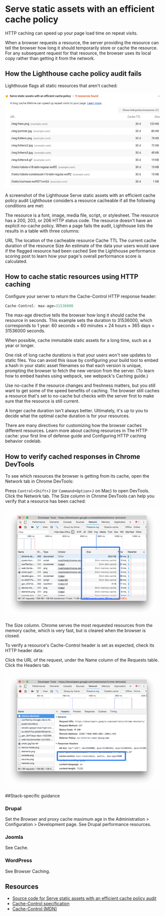 # Serve static assets with an efficient cache policy

HTTP caching can speed up your page load time on repeat visits.

When a browser requests a resource, the server providing the resource can tell the browser how long it should temporarily store or cache the resource. For any subsequent request for that resource, the browser uses its local copy rather than getting it from the network.

## How the Lighthouse cache policy audit fails

Lighthouse flags all static resources that aren't cached:

![long](./img/uses-long-cache-ttl-1.png)

A screenshot of the Lighthouse Serve static assets with an efficient cache policy audit
Lighthouse considers a resource cacheable if all the following conditions are met:

The resource is a font, image, media file, script, or stylesheet.
The resource has a 200, 203, or 206 HTTP status code.
The resource doesn't have an explicit no-cache policy.
When a page fails the audit, Lighthouse lists the results in a table with three columns:

URL	The location of the cacheable resource
Cache TTL	The current cache duration of the resource
Size	An estimate of the data your users would save if the flagged resource had been cached
See the Lighthouse performance scoring post to learn how your page's overall performance score is calculated.

## How to cache static resources using HTTP caching

Configure your server to return the Cache-Control HTTP response header:

```javascript
Cache-Control: max-age=31536000
```
The max-age directive tells the browser how long it should cache the resource in seconds. This example sets the duration to 31536000, which corresponds to 1 year: 60 seconds × 60 minutes × 24 hours × 365 days = 31536000 seconds.

When possible, cache immutable static assets for a long time, such as a year or longer.

One risk of long cache durations is that your users won't see updates to static files. You can avoid this issue by configuring your build tool to embed a hash in your static asset filenames so that each version is unique, prompting the browser to fetch the new version from the server. (To learn how to embed hashes using webpack, see webpack's Caching guide.)

Use no-cache if the resource changes and freshness matters, but you still want to get some of the speed benefits of caching. The browser still caches a resource that's set to no-cache but checks with the server first to make sure that the resource is still current.

A longer cache duration isn't always better. Ultimately, it's up to you to decide what the optimal cache duration is for your resources.

There are many directives for customizing how the browser caches different resources. Learn more about caching resources in The HTTP cache: your first line of defense guide and Configuring HTTP caching behavior codelab.

## How to verify cached responses in Chrome DevTools

To see which resources the browser is getting from its cache, open the Network tab in Chrome DevTools:

Press `Control+Shift+J` (or `Command+Option+J` on Mac) to open DevTools.
Click the Network tab.
The Size column in Chrome DevTools can help you verify that a resource has been cached:

![img2](./img/uses-long-cache-ttl-2.png)

The Size column.
Chrome serves the most requested resources from the memory cache, which is very fast, but is cleared when the browser is closed.

To verify a resource's Cache-Control header is set as expected, check its HTTP header data:

Click the URL of the request, under the Name column of the Requests table.
Click the Headers tab.

![Inspecting the Cache-Control header via the Headers tab](./img/uses-long-cache-ttl-3.png)


##Stack-specific guidance

### Drupal

Set the Browser and proxy cache maximum age in the Administration > Configuration > Development page. See Drupal performance resources.

### Joomla

See Cache.

### WordPress

See Browser Caching.

## Resources

- [Source code for Serve static assets with an efficient cache policy audit](https://github.com/GoogleChrome/lighthouse/blob/master/lighthouse-core/audits/byte-efficiency/uses-long-cache-ttl.js)
- [Cache-Control specification](https://www.w3.org/Protocols/rfc2616/rfc2616-sec14.html#sec14.9)
- [Cache-Control (MDN)](https://developer.mozilla.org/docs/Web/HTTP/Headers/Cache-Control)
